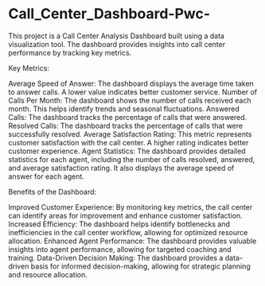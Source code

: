 # Call_Center_Dashboard-Pwc-
This project is a Call Center Analysis Dashboard built using a data visualization tool. The dashboard provides insights into call center performance by tracking key metrics.

Key Metrics:

Average Speed of Answer: The dashboard displays the average time taken to answer calls. A lower value indicates better customer service.
Number of Calls Per Month: The dashboard shows the number of calls received each month. This helps identify trends and seasonal fluctuations.
Answered Calls: The dashboard tracks the percentage of calls that were answered.
Resolved Calls: The dashboard tracks the percentage of calls that were successfully resolved.
Average Satisfaction Rating: This metric represents customer satisfaction with the call center. A higher rating indicates better customer experience.
Agent Statistics: The dashboard provides detailed statistics for each agent, including the number of calls resolved, answered, and average satisfaction rating. It also displays the average speed of answer for each agent.

Benefits of the Dashboard:

Improved Customer Experience: By monitoring key metrics, the call center can identify areas for improvement and enhance customer satisfaction.
Increased Efficiency: The dashboard helps identify bottlenecks and inefficiencies in the call center workflow, allowing for optimized resource allocation.
Enhanced Agent Performance: The dashboard provides valuable insights into agent performance, allowing for targeted coaching and training.
Data-Driven Decision Making: The dashboard provides a data-driven basis for informed decision-making, allowing for strategic planning and resource allocation.
